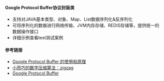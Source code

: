#### Google Protocol Buffer协议封装类
- 支持对JAVA基本类型、对象、Map、List数据序列化&反序列化
- 可将序列化的数据进行网络传输、JVM内存存储、REDIS存储等，提供统一的数据操作接口
- 详细示例查看test测试案例

#### 参考链接
- [Google Protocol Buffer 的使用和原理](https://www.ibm.com/developerworks/cn/linux/l-cn-gpb/index.html)
- [小而巧的数字压缩算法：zigzag](https://blog.csdn.net/zgwangbo/article/details/51590186)
- [Google Protocol Buffer](https://developers.google.com/protocol-buffers/docs/encoding)
